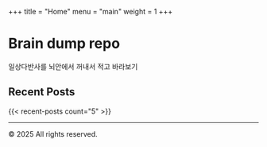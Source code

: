 +++
title = "Home"
menu = "main"
weight = 1
+++

# Brain dump repo
일상다반사를 뇌안에서 꺼내서 적고 바라보기

## Recent Posts

{{< recent-posts count="5" >}}

---

© 2025 All rights reserved. 
